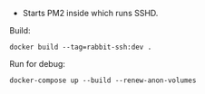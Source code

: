 * Starts PM2 inside which runs SSHD.

Build:
```
docker build --tag=rabbit-ssh:dev .
```

Run for debug:
```
docker-compose up --build --renew-anon-volumes
```
